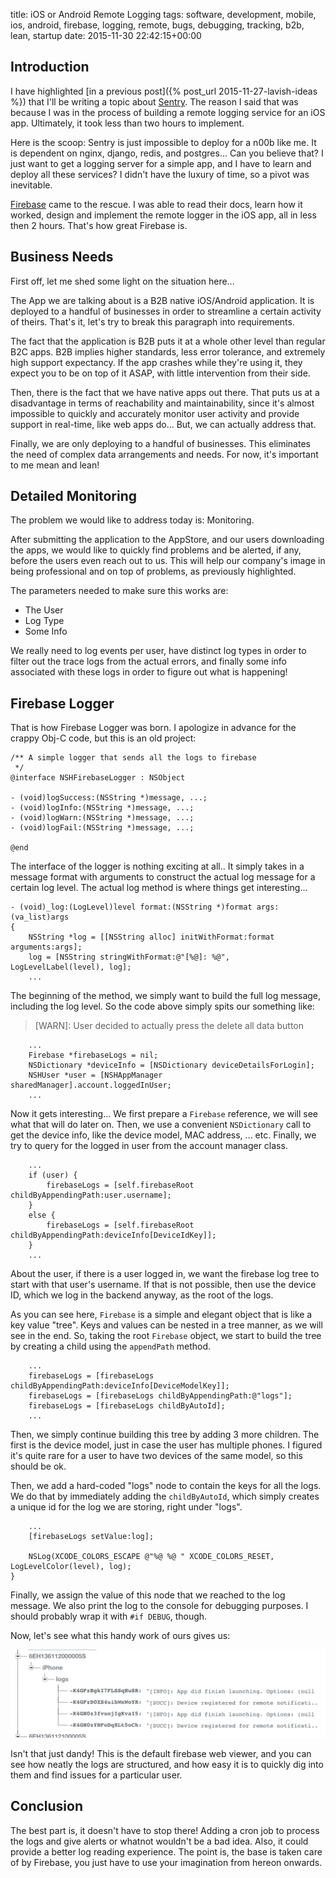 title: iOS or Android Remote Logging
tags: software, development, mobile, ios, android, firebase, logging, remote, bugs, debugging, tracking, b2b, lean, startup
date: 2015-11-30 22:42:15+00:00

## Introduction

I have highlighted [in a previous post]({% post_url 2015-11-27-lavish-ideas %}) that I'll be writing a topic about [Sentry](https://getsentry.com/welcome/). The reason I said that was because I was in the process of building a remote logging service for an iOS app. Ultimately, it took less than two hours to implement.

Here is the scoop: Sentry is just impossible to deploy for a n00b like me. It is dependent on nginx, django, redis, and postgres... Can you believe that? I just want to get a logging server for a simple app, and I have to learn and deploy all these services? I didn't have the luxury of time, so a pivot was inevitable.

[Firebase](https://www.firebase.com/) came to the rescue. I was able to read their docs, learn how it worked, design and implement the remote logger in the iOS app, all in less then 2 hours. That's how great Firebase is.

## Business Needs

First off, let me shed some light on the situation here...

The App we are talking about is a B2B native iOS/Android application. It is deployed to a handful of businesses in order to streamline a certain activity of theirs. That's it, let's try to break this paragraph into requirements.

The fact that the application is B2B puts it at a whole other level than regular B2C apps. B2B implies higher standards, less error tolerance, and extremely high support expectancy. If the app crashes while they're using it, they expect you to be on top of it ASAP, with little intervention from their side.

Then, there is the fact that we have native apps out there. That puts us at a disadvantage in terms of reachability and maintainability, since it's almost impossible to quickly and accurately monitor user activity and provide support in real-time, like web apps do... But, we can actually address that.

Finally, we are only deploying to a handful of businesses. This eliminates the need of complex data arrangements and needs. For now, it's important to me mean and lean!

## Detailed Monitoring

The problem we would like to address today is: Monitoring.

After submitting the application to the AppStore, and our users downloading the apps, we would like to quickly find problems and be alerted, if any, before the users even reach out to us. This will help our company's image in being professional and on top of problems, as previously highlighted.

The parameters needed to make sure this works are:

+ The User
+ Log Type
+ Some Info

We really need to log events per user, have distinct log types in order to filter out the trace logs from the actual errors, and finally some info associated with these logs in order to figure out what is happening!

## Firebase Logger

That is how Firebase Logger was born. I apologize in advance for the crappy Obj-C code, but this is an old project:

```objc
/** A simple logger that sends all the logs to firebase
 */
@interface NSHFirebaseLogger : NSObject

- (void)logSuccess:(NSString *)message, ...;
- (void)logInfo:(NSString *)message, ...;
- (void)logWarn:(NSString *)message, ...;
- (void)logFail:(NSString *)message, ...;

@end
```

The interface of the logger is nothing exciting at all.. It simply takes in a message format with arguments to construct the actual log message for a certain log level. The actual log method is where things get interesting...

```objc
- (void)_log:(LogLevel)level format:(NSString *)format args:(va_list)args
{
    NSString *log = [[NSString alloc] initWithFormat:format arguments:args];
    log = [NSString stringWithFormat:@"[%@]: %@", LogLevelLabel(level), log];
    ...
```

The beginning of the method, we simply want to build the full log message, including the log level. So the code above simply spits our something like:

> [WARN]: User decided to actually press the delete all data button

```objc
    ...
    Firebase *firebaseLogs = nil;
    NSDictionary *deviceInfo = [NSDictionary deviceDetailsForLogin];
    NSHUser *user = [NSHAppManager sharedManager].account.loggedInUser;
    ...
```

Now it gets interesting... We first prepare a `Firebase` reference, we will see what that will do later on. Then, we use a convenient `NSDictionary` call to get the device info, like the device model, MAC address, ... etc. Finally, we try to query for the logged in user from the account manager class.

```objc
    ...
    if (user) {
        firebaseLogs = [self.firebaseRoot childByAppendingPath:user.username];
    }
    else {
        firebaseLogs = [self.firebaseRoot childByAppendingPath:deviceInfo[DeviceIdKey]];
    }
    ...
```

About the user, if there is a user logged in, we want the firebase log tree to start with that user's username. If that is not possible, then use the device ID, which we log in the backend anyway, as the root of the logs.

As you can see here, `Firebase` is a simple and elegant object that is like a key value "tree". Keys and values can be nested in a tree manner, as we will see in the end. So, taking the root `Firebase` object, we start to build the tree by creating a child using the `appendPath` method.

```objc
    ...
    firebaseLogs = [firebaseLogs childByAppendingPath:deviceInfo[DeviceModelKey]];
    firebaseLogs = [firebaseLogs childByAppendingPath:@"logs"];
    firebaseLogs = [firebaseLogs childByAutoId];    
    ...
```

Then, we simply continue building this tree by adding 3 more children. The first is the device model, just in case the user has multiple phones. I figured it's quite rare for a user to have two devices of the same model, so this should be ok.

Then, we add a hard-coded "logs" node to contain the keys for all the logs. We do that by immediately adding the `childByAutoId`, which simply creates a unique id for the log we are storing, right under "logs".

```objc
    ...
    [firebaseLogs setValue:log];
    
    NSLog(XCODE_COLORS_ESCAPE @"%@ %@ " XCODE_COLORS_RESET, LogLevelColor(level), log);
}
```

Finally, we assign the value of this node that we reached to the log message. We also print the log to the console for debugging purposes. I should probably wrap it with `#if DEBUG`, though.

Now, let's see what this handy work of ours gives us:

![image](/images/firebase-nashr.png)

Isn't that just dandy! This is the default firebase web viewer, and you can see how neatly the logs are structured, and how easy it is to quickly dig into them and find issues for a particular user.

## Conclusion

The best part is, it doesn't have to stop there! Adding a cron job to process the logs and give alerts or whatnot wouldn't be a bad idea. Also, it could provide a better log reading experience. The point is, the base is taken care of by Firebase, you just have to use your imagination from hereon onwards.
